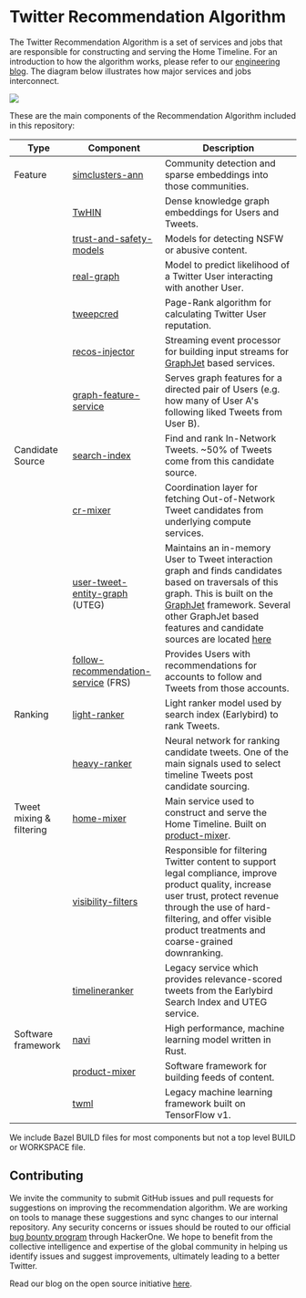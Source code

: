 # Twitter Recommendation Algorithm

The Twitter Recommendation Algorithm is a set of services and jobs that are responsible for constructing and serving the
Home Timeline. For an introduction to how the algorithm works, please refer to our [engineering blog](https://blog.twitter.com/engineering/en_us/topics/open-source/2023/twitter-recommendation-algorithm). The
diagram below illustrates how major services and jobs interconnect.

![](docs/system-diagram.png)

These are the main components of the Recommendation Algorithm included in this repository:

| Type | Component | Description |
|------------|------------|------------|
| Feature | [simclusters-ann](simclusters-ann/README.md) | Community detection and sparse embeddings into those communities. |
|         | [TwHIN](https://github.com/twitter/the-algorithm-ml/blob/main/projects/twhin/README.md) | Dense knowledge graph embeddings for Users and Tweets. |
|         | [trust-and-safety-models](trust_and_safety_models/README.md) | Models for detecting NSFW or abusive content. |
|         | [real-graph](src/scala/com/twitter/interaction_graph/README.md) | Model to predict likelihood of a Twitter User interacting with another User. |
|         | [tweepcred](src/scala/com/twitter/graph/batch/job/tweepcred/README) | Page-Rank algorithm for calculating Twitter User reputation. |
|         | [recos-injector](recos-injector/README.md) | Streaming event processor for building input streams for [GraphJet](https://github.com/twitter/GraphJet) based services. |
|         | [graph-feature-service](graph-feature-service/README.md) | Serves graph features for a directed pair of Users (e.g. how many of User A's following liked Tweets from User B). |
| Candidate Source | [search-index](src/java/com/twitter/search/README.md) | Find and rank In-Network Tweets. ~50% of Tweets come from this candidate source. |
|                  | [cr-mixer](cr-mixer/README.md) | Coordination layer for fetching Out-of-Network Tweet candidates from underlying compute services. |
|                  | [user-tweet-entity-graph](src/scala/com/twitter/recos/user_tweet_entity_graph/README.md) (UTEG)| Maintains an in-memory User to Tweet interaction graph and finds candidates based on traversals of this graph. This is built on the [GraphJet](https://github.com/twitter/GraphJet) framework. Several other GraphJet based features and candidate sources are located [here](src/scala/com/twitter/recos) |
|                  | [follow-recommendation-service](follow-recommendations-service/README.md) (FRS)| Provides Users with recommendations for accounts to follow and Tweets from those accounts. |
| Ranking | [light-ranker](src/python/twitter/deepbird/projects/timelines/scripts/models/earlybird/README.md) | Light ranker model used by search index (Earlybird) to rank Tweets. |
|         | [heavy-ranker](https://github.com/twitter/the-algorithm-ml/blob/main/projects/home/recap/README.md) | Neural network for ranking candidate tweets. One of the main signals used to select timeline Tweets post candidate sourcing. |
| Tweet mixing & filtering | [home-mixer](home-mixer/README.md) | Main service used to construct and serve the Home Timeline. Built on [product-mixer](product-mixer/README.md). |
|                          | [visibility-filters](visibilitylib/README.md) | Responsible for filtering Twitter content to support legal compliance, improve product quality, increase user trust, protect revenue through the use of hard-filtering, and offer visible product treatments and coarse-grained downranking. |
|                          | [timelineranker](timelineranker/README.md) | Legacy service which provides relevance-scored tweets from the Earlybird Search Index and UTEG service. |
| Software framework | [navi](navi/navi/README.md) | High performance, machine learning model written in Rust. |
|                    | [product-mixer](product-mixer/README.md) | Software framework for building feeds of content. |
|                    | [twml](twml/README.md) | Legacy machine learning framework built on TensorFlow v1. |

We include Bazel BUILD files for most components but not a top level BUILD or WORKSPACE file.

## Contributing

We invite the community to submit GitHub issues and pull requests for suggestions on improving the recommendation algorithm. We are working on tools to manage these suggestions and sync changes to our internal repository. Any security concerns or issues should be routed to our official [bug bounty program](https://hackerone.com/twitter) through HackerOne. We hope to benefit from the collective intelligence and expertise of the global community in helping us identify issues and suggest improvements, ultimately leading to a better Twitter.

Read our blog on the open source initiative [here](https://blog.twitter.com/en_us/topics/company/2023/a-new-era-of-transparency-for-twitter).
